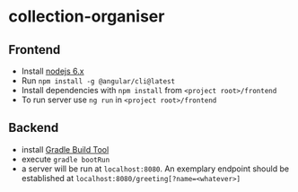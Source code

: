 # collection-organiser

## Frontend
* Install [nodejs 6.x](https://nodejs.org/en/download/)
* Run ```npm install -g @angular/cli@latest```
* Install dependencies with ```npm install``` from ```<project root>/frontend```
* To run server use ```ng run``` in ```<project root>/frontend```

## Backend

* install [Gradle Build Tool](https://gradle.org/)
* execute ```gradle bootRun```
* a server will be run at ```localhost:8080```. An exemplary endpoint should be established at ```localhost:8080/greeting[?name=<whatever>]```